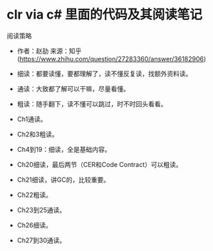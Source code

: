 # clr via c# 里面的代码及其阅读笔记

阅读策略

* 作者：赵劼 来源：知乎 (https://www.zhihu.com/question/27283360/answer/36182906)

* 细读：都要读懂，要都理解了，读不懂反复读，找额外资料读。
* 通读：大致都了解可以干嘛，尽量看懂。
* 粗读：随手翻下，读不懂可以跳过，时不时回头看看。

* Ch1通读。
* Ch2和3粗读。
* Ch4到19：细读，全是基础内容。
* Ch20细读，最后两节（CER和Code Contract）可以粗读。
* Ch21细读，讲GC的，比较重要。
* Ch22粗读。
* Ch23到25通读。
* Ch26细读。
* Ch27到30通读。

